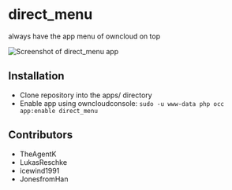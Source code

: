 # direct_menu
always have the app menu of owncloud on top

![Screenshot of direct_menu app](https://bitgrid.net/~jus/direct_menu.png)


## Installation

- Clone repository into the apps/ directory
- Enable app using owncloudconsole: ```sudo -u www-data php occ app:enable direct_menu```

## Contributors

- TheAgentK
- LukasReschke
- icewind1991
- JonesfromHan
